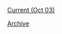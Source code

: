 [Current (Oct 03)](https://r3dbabyvamp.github.io/Paula-s-Website/Sanrio)

[Archive](https://r3dbabyvamp.github.io/Paula-s-Website/Archive)
